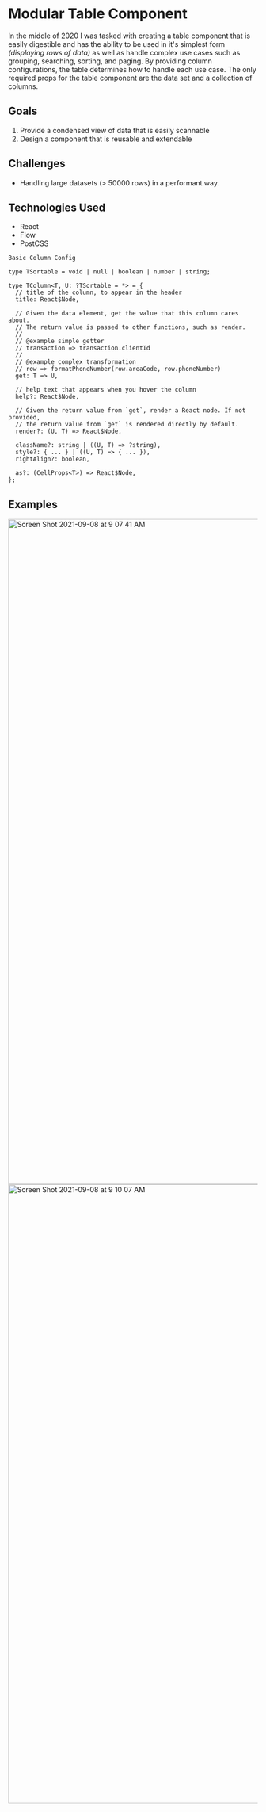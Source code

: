 # Modular Table Component

In the middle of 2020 I was tasked with creating a table component that is easily digestible and has the ability to be used in it's simplest form _(displaying rows of data)_ as well as handle complex use cases such as grouping, searching, sorting, and paging. By providing column configurations, the table determines how to handle each use case. The only required props for the table component are the data set and a collection of columns.

## Goals

1.  Provide a condensed view of data that is easily scannable
2.  Design a component that is reusable and extendable

## Challenges

- Handling large datasets (> 50000 rows) in a performant way.

## Technologies Used

- React
- Flow
- PostCSS

```
Basic Column Config

type TSortable = void | null | boolean | number | string;

type TColumn<T, U: ?TSortable = *> = {
  // title of the column, to appear in the header
  title: React$Node,

  // Given the data element, get the value that this column cares about.
  // The return value is passed to other functions, such as render.
  //
  // @example simple getter
  // transaction => transaction.clientId
  //
  // @example complex transformation
  // row => formatPhoneNumber(row.areaCode, row.phoneNumber)
  get: T => U,

  // help text that appears when you hover the column
  help?: React$Node,

  // Given the return value from `get`, render a React node. If not provided,
  // the return value from `get` is rendered directly by default.
  render?: (U, T) => React$Node,

  className?: string | ((U, T) => ?string),
  style?: { ... } | ((U, T) => { ... }),
  rightAlign?: boolean,

  as?: (CellProps<T>) => React$Node,
};
```

## Examples
<img width="1343" alt="Screen Shot 2021-09-08 at 9 07 41 AM" src="https://user-images.githubusercontent.com/12503360/132549300-efb4c5b3-fa06-44a2-8ba4-243c00a935ce.png">
<img width="1250" alt="Screen Shot 2021-09-08 at 9 10 07 AM" src="https://user-images.githubusercontent.com/12503360/132549314-9c85b56f-051f-49f8-b512-cda6e8601584.png">
